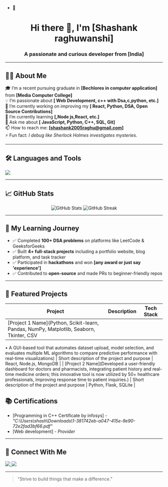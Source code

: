 - 👋  <!-- GitHub Profile README for a Fresher -->

<h1 align="center">Hi there 👋, I'm [Shashank raghuwanshi]</h1>
<h3 align="center">A passionate and curious developer from [India]</h3>

---

## 👨‍💻 About Me

🎓 I’m a recent pursuing graduate in **[Bechlores in computer application]** from **[Media Computer College]**  
💡 I’m passionate about **[ Web Development, c++ with  Dsa,c,python, etc.]**  
🔭 I’m currently working on improving my **[ React, Python, DSA, Open Source Contributions]**  
🌱 I’m currently learning **[,Node js,React, etc.]**  
💬 Ask me about **[ JavaScript, Python, C++, SQL, Git]**  
📫 How to reach me: **[shashank2005raghu@gmail.com]**  
⚡ Fun fact: *I debug like Sherlock Holmes investigates mysteries.*

---

## 🛠️ Languages and Tools

<p>
  <img src="https://skillicons.dev/icons?i=html,css,js,react,python,java,cpp,git,github,vscode,figma" />
</p>

---

## 📈 GitHub Stats

<p align="center">
  <img src="https://github-readme-stats.vercel.app/api?username=yourusername&show_icons=true&theme=radical" alt="GitHub Stats" />
  <img src="https://github-readme-streak-stats.herokuapp.com/?user=yourusername&theme=radical" alt="GitHub Streak" />
</p>

---

## 🧠 My Learning Journey

- ✅ Completed **100+ DSA problems** on platforms like LeetCode & GeeksforGeeks
- ✅ Built **4+ full-stack projects** including a portfolio website, blog platform, and task tracker
- ✅ Participated in **hackathons** and won **[any award or just say 'experience']**
- ✅ Contributed to **open-source** and made PRs to beginner-friendly repos

---

## 📂 Featured Projects

| Project | Description | Tech Stack |
|--------|-------------|------------|
| [Project 1 Name](Python, Scikit-learn, Pandas, NumPy, Matplotlib, Seaborn, Tkinter, CSV
• A GUI-based tool that automates dataset upload, model selection, and evaluates multiple ML algorithms to
compare predictive performance with real-time visualizations) | Short description of the project and purpose | React, Node.js, MongoDB |
| [Project 2 Name](Developed a user-friendly dashboard for doctors and pharmacists, integrating patient history and real-time
medicine orders; this innovative tool is now utilized by 50+ healthcare professionals, improving response time to
patient inquiries.) | Short description of the project and purpose | Python, Flask, SQLite |


## 📚 Certifications

- [Programming in C++ Certificate by infosys] - *"C:\Users\shash\Downloads\1-381742eb-a047-415e-9e90-72e2fad3bf66.pdf"*  
- [Web development] - *Provider*

---

## 🤝 Connect With Me

<p align="left">
  <a href="https://www.linkedin.com/in/shashank-raghuwanshi-693529253?//yourusername" shashank raghuwanshi="https://www.linkedin.com/in/shashank-raghuwanshi-693529253?utm_source=share&utm_campaign=share_via&utm_content=profile&utm_medium=android_app">
    <img src="https://img.shields.io/badge/-LinkedIn-blue?style=flat-square&logo=Linkedin&logoColor=white" />
  </a>
  <a href="shashank2005raghu@gmail.com">
    <img src="https://img.shields.io/badge/-Email-red?style=flat-square&logo=Gmail&logoColor=white" />
  </a>
</p>

---

> “Strive to build things that make a difference.”

